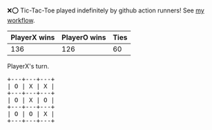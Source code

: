 :x::o: Tic-Tac-Toe played indefinitely by github action runners! See [my workflow](.github/workflows/play.yaml).

|PlayerX wins|PlayerO wins|Ties|
|-|-|-|
|136|126|60|

PlayerX's turn.

<pre>
+---+---+---+
| O | X | X |
+---+---+---+
| O | X | O |
+---+---+---+
| O | O | X |
+---+---+---+
</pre>